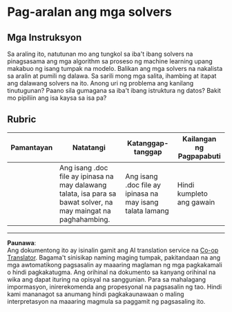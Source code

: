 <!--
CO_OP_TRANSLATOR_METADATA:
{
  "original_hash": "de6025f96841498b0577e9d1aee18d1f",
  "translation_date": "2025-08-29T13:55:32+00:00",
  "source_file": "4-Classification/2-Classifiers-1/assignment.md",
  "language_code": "tl"
}
-->
# Pag-aralan ang mga solvers
## Mga Instruksyon

Sa araling ito, natutunan mo ang tungkol sa iba't ibang solvers na pinagsasama ang mga algorithm sa proseso ng machine learning upang makabuo ng isang tumpak na modelo. Balikan ang mga solvers na nakalista sa aralin at pumili ng dalawa. Sa sarili mong mga salita, ihambing at itapat ang dalawang solvers na ito. Anong uri ng problema ang kanilang tinutugunan? Paano sila gumagana sa iba't ibang istruktura ng datos? Bakit mo pipiliin ang isa kaysa sa isa pa?

## Rubric

| Pamantayan | Natatangi                                                                                     | Katanggap-tanggap                                 | Kailangan ng Pagpapabuti    |
| -----------| --------------------------------------------------------------------------------------------- | ------------------------------------------------ | ---------------------------- |
|            | Ang isang .doc file ay ipinasa na may dalawang talata, isa para sa bawat solver, na may maingat na paghahambing. | Ang isang .doc file ay ipinasa na may isang talata lamang | Hindi kumpleto ang gawain   |

---

**Paunawa**:  
Ang dokumentong ito ay isinalin gamit ang AI translation service na [Co-op Translator](https://github.com/Azure/co-op-translator). Bagama't sinisikap naming maging tumpak, pakitandaan na ang mga awtomatikong pagsasalin ay maaaring maglaman ng mga pagkakamali o hindi pagkakatugma. Ang orihinal na dokumento sa kanyang orihinal na wika ang dapat ituring na opisyal na sanggunian. Para sa mahalagang impormasyon, inirerekomenda ang propesyonal na pagsasalin ng tao. Hindi kami mananagot sa anumang hindi pagkakaunawaan o maling interpretasyon na maaaring magmula sa paggamit ng pagsasaling ito.